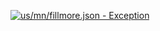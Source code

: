 [![us/mn/fillmore.json - Exception](https://img.shields.io/badge/us/mn/fillmore.json-Exception-red)](https://github.com/openaddresses/openaddresses/tree/master/sources/us/mn/fillmore.json)